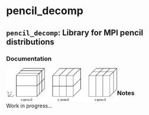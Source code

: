 # pencil_decomp

## `pencil_decomp`: Library for MPI pencil distributions

### Documentation

<img align="left" src="https://github.com/preiter93/pencil_decomp/blob/master/pics/pencil2.png?raw=true" width="300"> <br /> <br />

### Notes
Work in progress...
